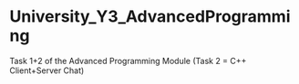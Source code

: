 # University_Y3_AdvancedProgramming
Task 1+2 of the Advanced Programming Module (Task 2 = C++ Client+Server Chat)
